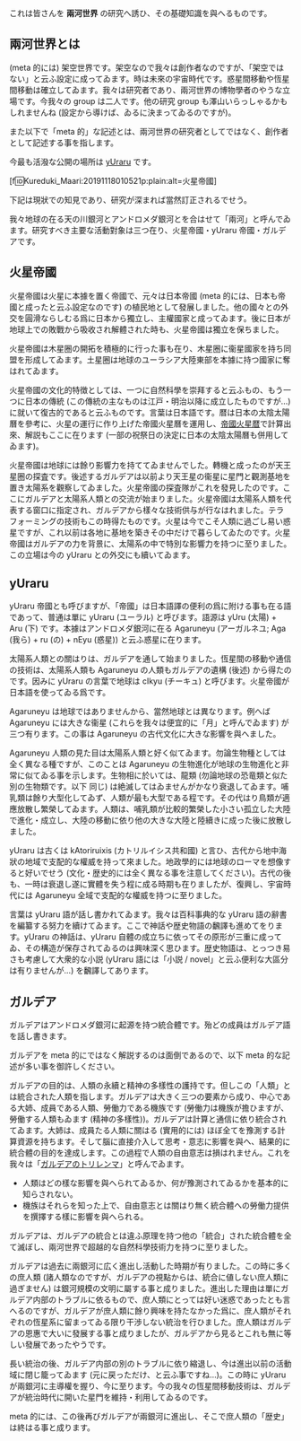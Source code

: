 <!--
{"id":"26006613467421650","title":"兩河世界の基礎知識とその研究への誘ひ","categories":["兩河世界"],"draft":"no"}
-->

これは皆さんを **兩河世界** の研究へ誘ひ、その基礎知識を與へるものです。

## 兩河世界とは

(meta 的には) 架空世界です。架空なので我々は創作者なのですが、「架空ではない」と云ふ設定に成ってゐます。時は未來の宇宙時代です。惑星間移動や恆星間移動は確立してゐます。我々は研究者であり、兩河世界の博物學者のやうな立場です。今我々の group は二人です。他の研究 group も澤山いらっしゃるかもしれませんね (設定から導けば、ゐるに決まってゐるのですが)。

また以下で「meta 的」な記述とは、兩河世界の研究者としてではなく、創作者として記述する事を指します。

今最も活潑な公開の場所は [yUraru](https://scrapbox.io/yuraru/) です。

[f:id:Kureduki_Maari:20191118010521p:plain:alt=火星帝國]

下記は現狀での知見であり、研究が深まれば當然訂正されるでせう。

我々地球の在る天の川銀河とアンドロメダ銀河とを合はせて「兩河」と呼んでゐます。研究すべき主要な活動對象は三つ在り、火星帝國・yUraru 帝國・ガルデアです。

## 火星帝國

火星帝國は火星に本據を置く帝國で、元々は日本帝國 (meta 的には、日本も帝國と成ったと云ふ設定なのです) の植民地として發展しました。他の國々との外交を圓滑ならしむる爲に日本から獨立し、主權國家と成ってゐます。後に日本が地球上での敗戰から吸收され解體された時も、火星帝國は獨立を保ちました。

火星帝國は木星圈の開拓を積極的に行った事も在り、木星圈に衞星國家を持ち同盟を形成してゐます。土星圈は地球のユーラシア大陸東部を本據に持つ國家に奪はれてゐます。

火星帝國の文化的特徴としては、一つに自然科學を崇拜すると云ふもの、もう一つに日本の傳統 (この傳統の主なものは江戸・明治以降に成立したものですが…) に就いて復古的であると云ふものです。言葉は日本語です。暦は日本の太陰太陽曆を參考に、火星の運行に作り上げた帝國火星曆を運用し、[帝國火星暦](https://martian-imperial-year-table.c4se.jp/)で計算出來、解説もここに在ります (一部の祝祭日の決定に日本の太陰太陽曆も併用してゐます)。

火星帝國は地球には餘り影響力を持ててゐませんでした。轉機と成ったのが天王星圈の探査です。後述するガルデアは以前より天王星の衞星に星門と觀測基地を置き太陽系を觀察してゐました。火星帝國の探査隊がこれを發見したのです。ここにガルデアと太陽系人類との交流が始まりました。火星帝國は太陽系人類を代表する窗口に指定され、ガルデアから樣々な技術供与が行なはれました。テラフォーミングの技術もこの時得たものです。火星は今でこそ人類に過ごし易い惑星ですが、これ以前は各地に基地を築きその中だけで暮らしてゐたのです。火星帝國はガルデアの力を背景に、太陽系の中で特別な影響力を持つに至りました。この立場は今の yUraru との外交にも續いてゐます。

## yUraru

yUraru 帝國とも呼びますが、「帝國」は日本語譯の便利の爲に附ける事も在る語であって、普通は單に yUraru (ユーラル) と呼びます。語源は yUru (太陽) + Aru (下) です。本據はアンドロメダ銀河に在る Agaruneyu (アーガルネユ; Aga (我ら) + ru (の) + nEyu (惑星)) と云ふ惑星に在ります。

太陽系人類との關はりは、ガルデアを通して始まりました。恆星間の移動や通信の技術は、太陽系人類も Agaruneyu の人類もガルデアの遺構 (後述) から得たのです。因みに yUraru の言葉で地球は cIkyu (チーキュ) と呼びます。火星帝國が日本語を使ってゐる爲です。

Agaruneyu は地球ではありませんから、當然地球とは異なります。例へば Agaruneyu には大きな衞星 (これらを我々は便宜的に「月」と呼んでゐます) が三つ有ります。この事は Agaruneyu の古代文化に大きな影響を與へました。

Agaruneyu 人類の見た目は太陽系人類と好く似てゐます。勿論生物種としては全く異なる種ですが、このことは Agaruneyu の生物進化が地球の生物進化と非常に似てゐる事を示します。生物相に於いては、龍類 (勿論地球の恐竜類と似た別の生物類です。以下 同じ) は絶滅してはゐませんがかなり衰退してゐます。哺乳類は餘り大型化してゐず、人類が最も大型である程です。その代はり鳥類が適應放散し繁榮してゐます。人類は、哺乳類が比較的繁榮した小さい孤立した大陸で進化・成立し、大陸の移動に依り他の大きな大陸と陸續きに成った後に放散しました。

yUraru は古くは kAtoriruixis (カトリルイシス共和國) と言ひ、古代から地中海狀の地域で支配的な權威を持って來ました。地政學的には地球のローマを想像すると好いでせう (文化・歴史的には全く異なる事を注意してください)。古代の後も、一時は衰退し遂に實體を失う程に成る時期も在りましたが、復興し、宇宙時代には Agaruneyu 全域で支配的な權威を持つに至りました。

言葉は yUraru 語が話し書かれてゐます。我々は百科事典的な yUraru 語の辭書を編纂する努力を續けてゐます。ここで神話や歴史物語の飜譯も進めてをります。yUraru の神話は、yUraru 自體の成立ちに依ってその原形が三重に成ってゐ、その構造が保存されてゐるのは興味深く思ひます。歴史物語は、とっつき易さも考慮して大衆的な小説 (yUraru 語には「小説 / novel」と云ふ便利な大區分は有りませんが…) を飜譯してあります。

## ガルデア

ガルデアはアンドロメダ銀河に起源を持つ統合體です。殆どの成員はガルデア語を話し書きます。

ガルデアを meta 的にではなく解説するのは面倒であるので、以下 meta 的な記述が多い事を御許しください。

ガルデアの目的は、人類の永續と精神の多樣性の護持です。但しこの「人類」とは統合された人類を指します。ガルデアは大きく三つの要素から成り、中心である大姉、成員である人類、勞働力である機族です (勞働力は機族が擔ひますが、勞働する人類もゐます (精神の多樣性))。ガルデアは計算と通信に依り統合されてゐます。大姉は、成員たる人類に關はる (實用的には) ほぼ全てを豫測する計算資源を持ちます。そして腦に直接介入して思考・意志に影響を與へ、結果的に統合體の目的を達成します。この過程で人類の自由意志は損はれません。これを我々は「[ガルデアのトリレンマ](https://scrapbox.io/yuraru/%E3%82%AC%E3%83%AB%E3%83%87%E3%82%A2%E3%81%AE%E3%83%88%E3%83%AA%E3%83%AC%E3%83%B3%E3%83%9E)」と呼んでゐます。

- 人類はどの樣な影響を與へられてゐるか、何が豫測されてゐるかを基本的に知らされない。
- 機族はそれらを知った上で、自由意志とは關はり無く統合體への勞働力提供を撰擇する樣に影響を與へられる。

ガルデアは、ガルデアの統合とは違ふ原理を持つ他の「統合」された統合體を全て滅ぼし、兩河世界で超越的な自然科學技術力を持つに至りました。

ガルデアは過去に兩銀河に広く進出し活動した時期が有りました。この時に多くの庶人類 (諸人類なのですが、ガルデアの視點からは、統合に値しない庶人類に過ぎません) は銀河規模の文明に屬する事と成りました。進出した理由は單にガルデア内部のトラブルに依るもので、庶人類にとっては好い迷惑であったとも言へるのですが、ガルデアが庶人類に餘り興味を持たなかった爲に、庶人類がそれぞれの恆星系に留まってゐる限り干渉しない統治を行ひました。庶人類はガルデアの恩惠で大いに發展する事と成りましたが、ガルデアから見るとこれも無に等しい發展であったやうです。

長い統治の後、ガルデア内部の別のトラブルに依り縮退し、今は進出以前の活動域に閉じ籠ってゐます (元に戻っただけ、と云ふ事ですね…)。この時に yUraru が兩銀河に主導權を握り、今に至ります。今の我々の恆星間移動技術は、ガルデアが統治時代に開いた星門を維持・利用してゐるのです。

meta 的には、この後再びガルデアが兩銀河に進出し、そこで庶人類の「歴史」は終はる事と成ります。
